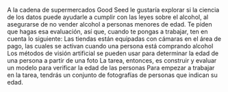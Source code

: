A la cadena de supermercados Good Seed le gustaría explorar si la ciencia de los datos puede ayudarle a cumplir con las leyes sobre el alcohol, al asegurarse de no vender alcohol a personas menores de edad. Te piden que hagas esa evaluación, así que, cuando te pongas a trabajar, ten en cuenta lo siguiente:
Las tiendas están equipadas con cámaras en el área de pago, las cuales se activan cuando una persona está comprando alcohol
Los métodos de visión artificial se pueden usar para determinar la edad de una persona a partir de una foto
La tarea, entonces, es construir y evaluar un modelo para verificar la edad de las personas
Para empezar a trabajar en la tarea, tendrás un conjunto de fotografías de personas que indican su edad.
